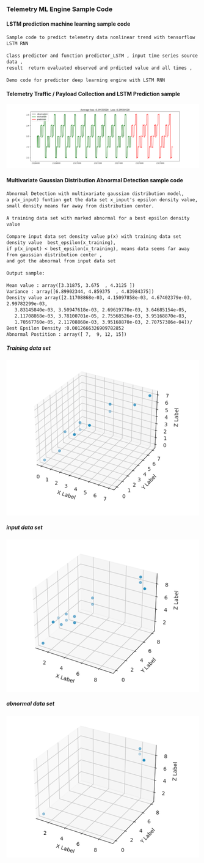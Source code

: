 ### Telemetry ML Engine Sample Code

#### LSTM prediction machine learning sample code    
    Sample code to predict telemetry data nonlinear trend with tensorflow LSTM RNN

    Class predictor and function predictor_LSTM , input time series source data ,
    result  return evaluated observed and prdicted value and all times ,

    Demo code for predictor deep learning engine with LSTM RNN 
    
#### Telemetry Traffic / Payload Collection and LSTM Prediction sample 

![N|Solid](predict_result.png)


#### Multivariate Gaussian Distribution Abnormal Detection sample code

    Abnormal Detection with multivariate gaussian distribution model, 
    a p(x_input) funtion get the data set x_input's epsilon density value,
    small density means far away from distribution center.

    A training data set with marked abnormal for a best epsilon density value

    Compare input data set density value p(x) with training data set density value  best_epsilon(x_training),
    if p(x_input) < best_epsilon(x_training), means data seems far away from gaussian distribution center , 
    and got the abnormal from input data set
    
    Output sample:
    
    Mean value : array([3.31875, 3.675  , 4.3125 ])
    Variance : array([6.89902344, 4.859375  , 4.83984375])
    Density value array([2.11708868e-03, 4.15097858e-03, 4.67402379e-03, 2.99782299e-03,
       3.83145840e-03, 3.50947618e-03, 2.69619770e-03, 3.64685154e-05,
       2.11708868e-03, 3.78100701e-05, 2.75568526e-03, 3.95168870e-03,
       1.70567760e-05, 2.11708868e-03, 3.95168870e-03, 2.70757386e-04])/
    Best Epsilon Density :0.0012666326909782852
    Abnormal Postition : array([ 7,  9, 12, 15])

##### Training data set
![N|Solid](training_data_set.png)

##### input data set
![N|Solid](input_data_set.png)

##### abnormal data set
![N|Solid](abnormal_data_set.png)

